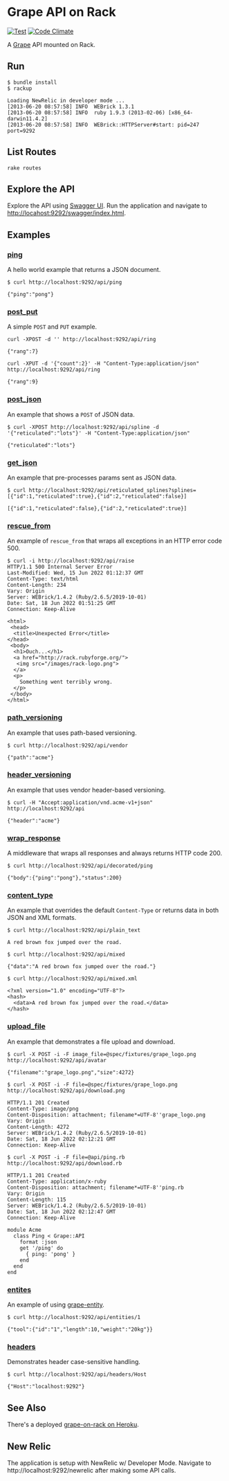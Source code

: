Grape API on Rack
=================

[![Test](https://github.com/ruby-grape/grape-on-rack/actions/workflows/test.yml/badge.svg?branch=master)](https://github.com/ruby-grape/grape-on-rack/actions/workflows/test.yml)
[![Code Climate](https://codeclimate.com/github/ruby-grape/grape-on-rack.svg)](https://codeclimate.com/github/ruby-grape/grape-on-rack)

A [Grape](http://github.com/ruby-grape/grape) API mounted on Rack.

Run
---

```
$ bundle install
$ rackup

Loading NewRelic in developer mode ...
[2013-06-20 08:57:58] INFO  WEBrick 1.3.1
[2013-06-20 08:57:58] INFO  ruby 1.9.3 (2013-02-06) [x86_64-darwin11.4.2]
[2013-06-20 08:57:58] INFO  WEBrick::HTTPServer#start: pid=247 port=9292
```

List Routes
-----------

```
rake routes
```

Explore the API
---------------

Explore the API using [Swagger UI](https://github.com/swagger-api/swagger-ui). Run the application and navigate to [http://locahost:9292/swagger/index.html](http://locahost:9292/swagger/index.html).


## Examples
### [ping](api/ping.rb)

A hello world example that returns a JSON document.

```
$ curl http://localhost:9292/api/ping

{"ping":"pong"}
```

### [post_put](api/post_put.rb)

A simple `POST` and `PUT` example.

```
curl -XPOST -d '' http://localhost:9292/api/ring 

{"rang":7}
```

```
curl -XPUT -d '{"count":2}' -H "Content-Type:application/json" http://localhost:9292/api/ring 

{"rang":9}
```

### [post_json](api/post_json.rb)

An example that shows a `POST` of JSON data.

```
$ curl -XPOST http://localhost:9292/api/spline -d '{"reticulated":"lots"}' -H "Content-Type:application/json"

{"reticulated":"lots"}
```

### [get_json](api/get_json.rb)

An example that pre-processes params sent as JSON data.

```
$ curl http://localhost:9292/api/reticulated_splines?splines=[{"id":1,"reticulated":true},{"id":2,"reticulated":false}]

[{"id":1,"reticulated":false},{"id":2,"reticulated":true}]
```

### [rescue_from](api/rescue_from.rb)

An example of `rescue_from` that wraps all exceptions in an HTTP error code 500.

```
$ curl -i http://localhost:9292/api/raise
HTTP/1.1 500 Internal Server Error
Last-Modified: Wed, 15 Jun 2022 01:12:37 GMT
Content-Type: text/html
Content-Length: 234
Vary: Origin
Server: WEBrick/1.4.2 (Ruby/2.6.5/2019-10-01)
Date: Sat, 18 Jun 2022 01:51:25 GMT
Connection: Keep-Alive

<html>
 <head>
  <title>Unexpected Error</title>
</head>
 <body>
  <h1>Ouch...</h1>
  <a href="http://rack.rubyforge.org/">
   <img src="/images/rack-logo.png">
  </a>
  <p>
    Something went terribly wrong.
  </p>
 </body>
</html>
```

### [path_versioning](api/path_versioning.rb)

An example that uses path-based versioning.

```
$ curl http://localhost:9292/api/vendor

{"path":"acme"}
```

### [header_versioning](api/header_versioning.rb)

An example that uses vendor header-based versioning.

```
$ curl -H "Accept:application/vnd.acme-v1+json" http://localhost:9292/api

{"header":"acme"}
```
### [wrap_response](api/wrap_response.rb)

A middleware that wraps all responses and always returns HTTP code 200.

```
$ curl http://localhost:9292/api/decorated/ping

{"body":{"ping":"pong"},"status":200}
```

### [content_type](api/content_type.rb)

An example that overrides the default `Content-Type` or returns data in both JSON and XML formats.

```
$ curl http://localhost:9292/api/plain_text

A red brown fox jumped over the road.
```

```
$ curl http://localhost:9292/api/mixed

{"data":"A red brown fox jumped over the road."}
```

```
$ curl http://localhost:9292/api/mixed.xml

<?xml version="1.0" encoding="UTF-8"?>
<hash>
  <data>A red brown fox jumped over the road.</data>
</hash>
```

### [upload_file](api/upload_file.rb)

An example that demonstrates a file upload and download.

```
$ curl -X POST -i -F image_file=@spec/fixtures/grape_logo.png http://localhost:9292/api/avatar

{"filename":"grape_logo.png","size":4272}
```

```
$ curl -X POST -i -F file=@spec/fixtures/grape_logo.png http://localhost:9292/api/download.png

HTTP/1.1 201 Created
Content-Type: image/png
Content-Disposition: attachment; filename*=UTF-8''grape_logo.png
Vary: Origin
Content-Length: 4272
Server: WEBrick/1.4.2 (Ruby/2.6.5/2019-10-01)
Date: Sat, 18 Jun 2022 02:12:21 GMT
Connection: Keep-Alive
```

```
$ curl -X POST -i -F file=@api/ping.rb http://localhost:9292/api/download.rb

HTTP/1.1 201 Created
Content-Type: application/x-ruby
Content-Disposition: attachment; filename*=UTF-8''ping.rb
Vary: Origin
Content-Length: 115
Server: WEBrick/1.4.2 (Ruby/2.6.5/2019-10-01)
Date: Sat, 18 Jun 2022 02:12:47 GMT
Connection: Keep-Alive

module Acme
  class Ping < Grape::API
    format :json
    get '/ping' do
      { ping: 'pong' }
    end
  end
end
```

### [entites](api/entities.rb)

An example of using [grape-entity](https://github.com/ruby-grape/grape-entity).

```
$ curl http://localhost:9292/api/entities/1

{"tool":{"id":"1","length":10,"weight":"20kg"}}
```

### [headers](api/headers.rb)

Demonstrates header case-sensitive handling.

```
$ curl http://localhost:9292/api/headers/Host

{"Host":"localhost:9292"}
```

See Also
--------

There's a deployed [grape-on-rack on Heroku](http://grape-on-rack.herokuapp.com/).

New Relic
---------

The application is setup with NewRelic w/ Developer Mode. Navigate to http://localhost:9292/newrelic after making some API calls.

